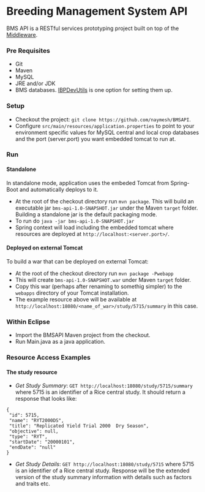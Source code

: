 Breeding Management System API
==============================
BMS API is a RESTful services prototyping project built on top of the [Middleware].

### Pre Requisites ###
* Git
* Maven
* MySQL
* JRE and/or JDK
* BMS databases. [IBPDevUtils] is one option for setting them up.

### Setup ###
* Checkout the project: `git clone https://github.com/naymesh/BMSAPI`.
* Configure `src/main/resources/application.properties` to point to your environment specific values for MySQL central and local crop databases and the port (server.port) you want embedded tomcat to run at.

### Run ###

#### Standalone ####

In standalone mode, application uses the embeded Tomcat from Spring-Boot and automatically deploys to it.

* At the root of the checkout directory run `mvn package`. This will build an executable jar `bms-api-1.0-SNAPSHOT.jar` under the Maven `target` folder. Building a standalone jar is the default packaging mode.
* To run do `java -jar bms-api-1.0-SNAPSHOT.jar`
* Spring context will load including the embedded tomcat where resources are deployed at `http://localhost:<server.port>/`. 


#### Deployed on external Tomcat ###
To build a war that can be deployed on external Tomcat:
* At the root of the checkout directory run `mvn package -Pwebapp`
* This will create `bms-api-1.0-SNAPSHOT.war` under Maven `target` folder.
* Copy this war (perhaps after renaming to somethig simpler) to the `webapps` directory of your Tomcat installation.
* The example resource above will be available at `http://localhost:18080/<name_of_war>/study/5715/summary` in this case.

### Within Eclipse ###
* Import the BMSAPI Maven project from the checkout.
* Run Main.java as a java application.

### Resource Access Examples ###

#### The study resource ####
* *Get Study Summary*: `GET http://localhost:18080/study/5715/summary` where 5715 is an identifier of a Rice central study. It should return a response that looks like:
```
{
 "id": 5715,
 "name": "RYT2000DS",
 "title": "Replicated Yield Trial 2000  Dry Season",
 "objective": null,
 "type": "RYT",
 "startDate": "20000101",
 "endDate": "null"
}
```
* *Get Study Details*: `GET http://localhost:18080/study/5715` where 5715 is an identifier of a Rice central study. Response will be the extended version of the study summary information with details such as factors and traits etc.

[IBPDevUtils]:https://github.com/naymesh/IBPDevUtil
[Middleware]:https://github.com/naymesh/IBPDevUtilIBPMiddleware

